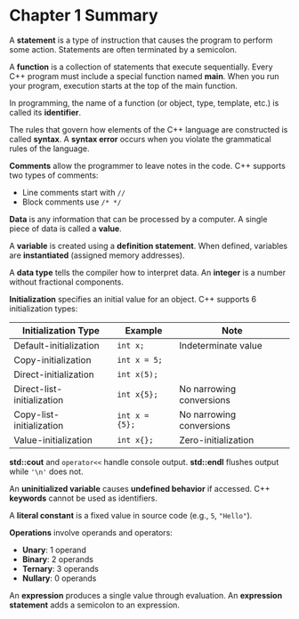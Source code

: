 # Chapter 1 Summary

A **statement** is a type of instruction that causes the program to perform some action. Statements are often terminated by a semicolon.

A **function** is a collection of statements that execute sequentially. Every C++ program must include a special function named **main**. When you run your program, execution starts at the top of the main function.

In programming, the name of a function (or object, type, template, etc.) is called its **identifier**.

The rules that govern how elements of the C++ language are constructed is called **syntax**. A **syntax error** occurs when you violate the grammatical rules of the language.

**Comments** allow the programmer to leave notes in the code. C++ supports two types of comments:

- Line comments start with `//`
- Block comments use `/* */`

**Data** is any information that can be processed by a computer. A single piece of data is called a **value**.

A **variable** is created using a **definition statement**. When defined, variables are **instantiated** (assigned memory addresses).

A **data type** tells the compiler how to interpret data. An **integer** is a number without fractional components.

**Initialization** specifies an initial value for an object. C++ supports 6 initialization types:

| Initialization Type          | Example       | Note                          |
|-------------------------------|---------------|-------------------------------|
| Default-initialization        | `int x;`      | Indeterminate value           |
| Copy-initialization           | `int x = 5;`  |                               |
| Direct-initialization         | `int x(5);`   |                               |
| Direct-list-initialization    | `int x{5};`   | No narrowing conversions       |
| Copy-list-initialization      | `int x = {5};`| No narrowing conversions       |
| Value-initialization          | `int x{};`    | Zero-initialization           |

**std::cout** and `operator<<` handle console output. **std::endl** flushes output while `'\n'` does not.

An **uninitialized variable** causes **undefined behavior** if accessed. C++ **keywords** cannot be used as identifiers.

A **literal constant** is a fixed value in source code (e.g., `5`, `"Hello"`).

**Operations** involve operands and operators:

- **Unary**: 1 operand
- **Binary**: 2 operands
- **Ternary**: 3 operands
- **Nullary**: 0 operands

An **expression** produces a single value through evaluation. An **expression statement** adds a semicolon to an expression.

